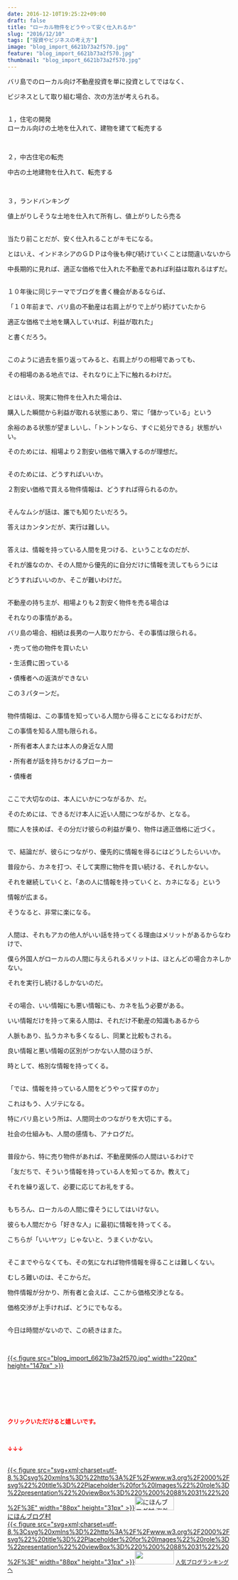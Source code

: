```yaml
---
date: 2016-12-10T19:25:22+09:00
draft: false
title: "ローカル物件をどうやって安く仕入れるか"
slug: "2016/12/10"
tags: ["投資やビジネスの考え方"]
image: "blog_import_6621b73a2f570.jpg"
feature: "blog_import_6621b73a2f570.jpg"
thumbnail: "blog_import_6621b73a2f570.jpg"
---
```

<p>バリ島でのローカル向け不動産投資を単に投資としてではなく、</p><p>ビジネスとして取り組む場合、次の方法が考えられる。</p><p><br/>１，住宅の開発<br/>ローカル向けの土地を仕入れて、建物を建てて転売する</p><p> </p><p>２，中古住宅の転売</p><p>中古の土地建物を仕入れて、転売する</p><p> </p><p>３，ランドバンキング</p><p>値上がりしそうな土地を仕入れて所有し、値上がりしたら売る</p><p><br/>当たり前ことだが、安く仕入れることがキモになる。</p><p>とはいえ、インドネシアのＧＤＰは今後も伸び続けていくことは間違いないから</p><p>中長期的に見れば、適正な価格で仕入れた不動産であれば利益は取れるはずだ。</p><p><br/>１０年後に同じテーマでブログを書く機会があるならば、</p><p>「１０年前まで、バリ島の不動産は右肩上がりで上がり続けていたから</p><p>適正な価格で土地を購入していれば、利益が取れた」</p><p>と書くだろう。</p><p><br/>このように過去を振り返ってみると、右肩上がりの相場であっても、</p><p>その相場のある地点では、それなりに上下に触れるわけだ。</p><p><br/>とはいえ、現実に物件を仕入れた場合は、</p><p>購入した瞬間から利益が取れる状態にあり、常に「儲かっている」という</p><p>余裕のある状態が望ましいし、「トントンなら、すぐに処分できる」状態がいい。</p><p>そのためには、相場より２割安い価格で購入するのが理想だ。</p><p><br/>そのためには、どうすればいいか。</p><p>２割安い価格で買える物件情報は、どうすれば得られるのか。</p><p><br/>そんなムシが話は、誰でも知りたいだろう。</p><p>答えはカンタンだが、実行は難しい。</p><p><br/>答えは、情報を持っている人間を見つける、ということなのだが、</p><p>それが誰なのか、その人間から優先的に自分だけに情報を流してもらうには</p><p>どうすればいいのか、そこが難いわけだ。</p><p><br/>不動産の持ち主が、相場よりも２割安く物件を売る場合は</p><p>それなりの事情がある。</p><p>バリ島の場合、相続は長男の一人取りだから、その事情は限られる。</p><p>・売って他の物件を買いたい</p><p>・生活費に困っている</p><p>・債権者への返済ができない</p><p>この３パターンだ。</p><p><br/>物件情報は、この事情を知っている人間から得ることになるわけだが、</p><p>この事情を知る人間も限られる。</p><p>・所有者本人または本人の身近な人間</p><p>・所有者が話を持ちかけるブローカー</p><p>・債権者</p><p><br/>ここで大切なのは、本人にいかにつながるか、だ。</p><p>そのためには、できるだけ本人に近い人間につながるか、となる。</p><p>間に人を挟めば、その分だけ彼らの利益が乗り、物件は適正価格に近づく。</p><p><br/>で、結論だが、彼らにつながり、優先的に情報を得るにはどうしたらいいか。</p><p>普段から、カネを打つ、そして実際に物件を買い続ける、それしかない。</p><p>それを継続していくと、「あの人に情報を持っていくと、カネになる」という</p><p>情報が広まる。</p><p>そうなると、非常に楽になる。</p><p><br/>人間は、それもアカの他人がいい話を持ってくる理由はメリットがあるからなわけで、</p><p>僕ら外国人がローカルの人間に与えられるメリットは、ほとんどの場合カネしかない。</p><p>それを実行し続けるしかないのだ。</p><p><br/>その場合、いい情報にも悪い情報にも、カネを払う必要がある。</p><p>いい情報だけを持って来る人間は、それだけ不動産の知識もあるから</p><p>人脈もあり、払うカネも多くなるし、同業と比較もされる。</p><p>良い情報と悪い情報の区別がつかない人間のほうが、</p><p>時として、格別な情報を持ってくる。</p><p><br/>「では、情報を持っている人間をどうやって探すのか」</p><p>これはもう、人ヅテになる。</p><p>特にバリ島という所は、人間同士のつながりを大切にする。</p><p>社会の仕組みも、人間の感情も、アナログだ。</p><p><br/>普段から、特に売り物件があれば、不動産関係の人間はいるわけで</p><p>「友だちで、そういう情報を持っている人を知ってるか。教えて」</p><p>それを繰り返して、必要に応じてお礼をする。</p><p><br/>もちろん、ローカルの人間に偉そうにしてはいけない。</p><p>彼らも人間だから「好きな人」に最初に情報を持ってくる。</p><p>こちらが「いいヤツ」じゃないと、うまくいかない。</p><p><br/>そこまでやらなくても、その気になれば物件情報を得ることは難しくない。</p><p>むしろ難いのは、そこからだ。</p><p>物件情報が分かり、所有者と会えば、ここから価格交渉となる。</p><p>価格交渉が上手ければ、どうにでもなる。</p><p><br/>今日は時間がないので、この続きはまた。</p><p> </p><p><a href="blog_import_6621b73b6a5d0.jpg">{{< figure src="blog_import_6621b73a2f570.jpg" width="220px" height="147px" >}}</a></p><p> </p><p> </p><p> </p><p><font color="#ff0000" size="2"><strong>クリックいただけると嬉しいです。</strong></font></p><p></p><p> </p><p><font color="#ff0000" size="2"><strong>↓↓↓</strong></font></p><p><br/><a href="ranking.html?p_cid=01260127" target="_blank">{{< figure src="svg+xml;charset=utf-8,%3Csvg%20xmlns%3D%22http%3A%2F%2Fwww.w3.org%2F2000%2Fsvg%22%20title%3D%22Placeholder%20for%20Images%22%20role%3D%22presentation%22%20viewBox%3D%220%200%2088%2031%22%20%2F%3E" width="88px" height="31px" >}}<noscript><img width="88" height="31" alt="にほんブログ村 海外生活ブログ バリ島情報へ" src="https://img-proxy.blog-video.jp/images?url=http%3A%2F%2Foverseas.blogmura.com%2Fbali%2Fimg%2Fbali88_31.gif" border="0"></noscript></a><br/><a href="ranking.html?p_cid=01260127" target="_blank">にほんブログ村</a><br/><a title="人気ブログランキングへ" href="link.php?1804582">{{< figure src="svg+xml;charset=utf-8,%3Csvg%20xmlns%3D%22http%3A%2F%2Fwww.w3.org%2F2000%2Fsvg%22%20title%3D%22Placeholder%20for%20Images%22%20role%3D%22presentation%22%20viewBox%3D%220%200%2088%2031%22%20%2F%3E" width="88px" height="31px" >}}<noscript><img width="88" height="31" src="https://blog.with2.net/img/banner/banner_22.gif" border="0"></noscript></a> <a style="font-size: 12px;" href="link.php?1804582">人気ブログランキングへ</a></p>

